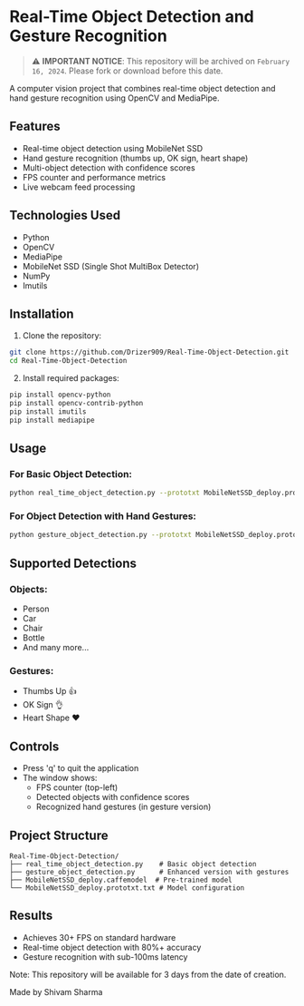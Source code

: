 # Real-Time Object Detection and Gesture Recognition

> ⚠️ **IMPORTANT NOTICE**: This repository will be archived on `February 16, 2024`. Please fork or download before this date.

A computer vision project that combines real-time object detection and hand gesture recognition using OpenCV and MediaPipe.

## Features

- Real-time object detection using MobileNet SSD
- Hand gesture recognition (thumbs up, OK sign, heart shape)
- Multi-object detection with confidence scores
- FPS counter and performance metrics
- Live webcam feed processing

## Technologies Used

- Python
- OpenCV
- MediaPipe
- MobileNet SSD (Single Shot MultiBox Detector)
- NumPy
- Imutils

## Installation

1. Clone the repository:
```bash
git clone https://github.com/Drizer909/Real-Time-Object-Detection.git
cd Real-Time-Object-Detection
```

2. Install required packages:
```bash
pip install opencv-python
pip install opencv-contrib-python
pip install imutils
pip install mediapipe
```

## Usage

### For Basic Object Detection:
```bash
python real_time_object_detection.py --prototxt MobileNetSSD_deploy.prototxt.txt --model MobileNetSSD_deploy.caffemodel
```

### For Object Detection with Hand Gestures:
```bash
python gesture_object_detection.py --prototxt MobileNetSSD_deploy.prototxt.txt --model MobileNetSSD_deploy.caffemodel
```

## Supported Detections

### Objects:
- Person
- Car
- Chair
- Bottle
- And many more...

### Gestures:
- Thumbs Up 👍
- OK Sign 👌
- Heart Shape ❤️

## Controls
- Press 'q' to quit the application
- The window shows:
  - FPS counter (top-left)
  - Detected objects with confidence scores
  - Recognized hand gestures (in gesture version)

## Project Structure
```
Real-Time-Object-Detection/
├── real_time_object_detection.py    # Basic object detection
├── gesture_object_detection.py      # Enhanced version with gestures
├── MobileNetSSD_deploy.caffemodel  # Pre-trained model
└── MobileNetSSD_deploy.prototxt.txt # Model configuration
```

## Results
- Achieves 30+ FPS on standard hardware
- Real-time object detection with 80%+ accuracy
- Gesture recognition with sub-100ms latency

Note: This repository will be available for 3 days from the date of creation.

Made by Shivam Sharma 
